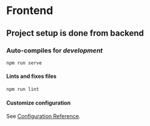 # Frontend

## Project setup is done from backend

### Auto-compiles for *development*
```
npm run serve
```
#### Lints and fixes files
```
npm run lint
```

#### Customize configuration
See [Configuration Reference](https://cli.vuejs.org/config/).
